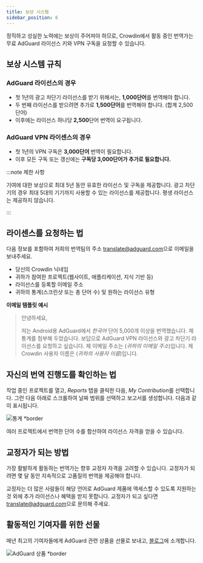 ```yaml
---
title: 보상 시스템
sidebar_position: 6
---
```


정직하고 성실한 노력에는 보상이 주어져야 하므로, Crowdin에서 활동 중인 번역가는 무료 AdGuard 라이선스 키와 VPN 구독을 요청할 수 있습니다.

## 보상 시스템 규칙

### AdGuard 라이선스의 경우

- 첫 1년의 광고 차단기 라이선스를 받기 위해서는, **1,000단어**를 번역해야 합니다.
- 두 번째 라이선스를 받으려면 추가로 **1,500단어**를 번역해야 합니다. (합계 2,500단어)
- 이후에는 라이선스 하나당 **2,500**단어 번역이 요구됩니다.

### AdGuard VPN 라이센스의 경우

- 첫 1년의 VPN 구독은 **3,000단어** 번역이 필요합니다.
- 이후 모든 구독 또는 갱신에는 **구독당 3,000단어가 추가로 필요합니다.**

:::note 제한 사항

기여에 대한 보상으로 최대 5년 동안 유효한 라이선스 및 구독을 제공합니다. 광고 차단기의 경우 최대 5대의 기기까지 사용할 수 있는 라이선스를 제공합니다. 평생 라이선스는 제공하지 않습니다.

:::

## 라이센스를 요청하는 법

다음 정보를 포함하여 저희의 번역팀의 주소 [translate@adguard.com](mailto:translate@adguard.com)으로 이메일을 보내주세요.

- 당신의 Crowdin 닉네임
- 귀하가 참여한 프로젝트(웹사이트, 애플리케이션, 지식 기반 등)
- 라이선스를 등록할 이메일 주소
- 귀하의 통계(스크린샷 또는 총 단어 수) 및 원하는 라이선스 유형

**이메일 템플릿 예시**

> 안녕하세요,
> 
> 저는 Android용 AdGuard에서 *한국어* 단어 5,000개 이상을 번역했습니다. 제 통계를 첨부해 두었습니다. 보답으로 AdGuard VPN 라이선스와 광고 차단기 라이선스를 요청하고 싶습니다. 제 이메일 주소는 (*귀하의 이메일 주소*)입니다. 제 Crowdin 사용자 이름은 (*귀하의 사용자 이름*)입니다.

## 자신의 번역 진행도를 확인하는 법

작업 중인 프로젝트를 열고, *Reports* 탭을 클릭한 다음, *My Contribution*를 선택합니다. 그런 다음 아래로 스크롤하여 날짜 범위를 선택하고 보고서를 생성합니다. 다음과 같이 표시됩니다.

![통계 *border](https://cdn.adtidy.org/content/kb/ad_blocker/miscellaneous/adguard_translations/statistics.png)

여러 프로젝트에서 번역한 단어 수를 합산하여 라이선스 자격을 얻을 수 있습니다.

## 교정자가 되는 방법

가장 활발하게 활동하는 번역가는 향후 교정자 자격을 고려할 수 있습니다. 교정자가 되려면 몇 달 동안 지속적으로 고품질의 번역을 제공해야 합니다.

교정자는 더 많은 사람들이 해당 언어로 AdGuard 제품에 액세스할 수 있도록 지원하는 것 외에 추가 라이선스나 혜택을 받지 못합니다. 교정자가 되고 싶다면 [translate@adguard.com](mailto:translate@adguard.com)으로 문의해 주세요.

## 활동적인 기여자를 위한 선물

매년 최고의 기여자들에게 AdGuard 관련 상품을 선물로 보내고, [블로그](https://adguard.com/en/blog/best-contributors-2023.html)에 소개합니다.

![AdGuard 상품 *border](https://cdn.adguard.com/public/Adguard/Blog/presents.png)
